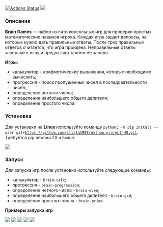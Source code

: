 [![Actions Status](https://github.com/illata1998/python-project-49/actions/workflows/hexlet-check.yml/badge.svg)](https://github.com/illata1998/python-project-49/actions) <a href="https://codeclimate.com/github/illata1998/python-project-49/maintainability"><img src="https://api.codeclimate.com/v1/badges/04dd65ec4f611f194ba3/maintainability" /></a>


### Описание
**Brain Games** — набор из пяти консольных игр для проверки простых математических навыков игрока. Каждая игра задает вопросы, на которые нужно дать правильные ответы. После трех правильных ответов считается, что игра пройдена. Неправильные ответы завершают игру и предлагают пройти ее заново. 

**Игры:**
- калькулятор - арифметические выражения, которые необходимо вычислить;
- прогрессия - поиск пропущенных чисел в последовательности чисел;
- определение четного числа;
- определение наибольшего общего делителя;
- определение простого числа.


### Установка
Для установки на **Linux** используйте команду <code>python3 -m pip install --user git+https://github.com/illata1998/python-project-49.git</code>. Требуется pip версии 20 и выше.

<a href="https://asciinema.org/a/HPCHDRAJUjbN9PDdMcDAPfsd6" target="_blank"><img src="https://asciinema.org/a/HPCHDRAJUjbN9PDdMcDAPfsd6.svg" /></a>


### Запуск
Для запуска игр после установки используйте следующие команды:
- калькулятор - <code>brain-calc</code>;
- прогрессия - <code>brain-progression</code>;
- определение четного числа - <code>brain-even</code>;
- определение наибольшего общего делителя - <code>brain-gcd</code>;
- определение простого числа - <code>brain-prime</code>.

**Примеры запуска игр**

<a href="https://asciinema.org/a/DMUoCbSZKTTGccsm2B970LRzJ" target="_blank"><img src="https://asciinema.org/a/DMUoCbSZKTTGccsm2B970LRzJ.svg" /></a>
<a href="https://asciinema.org/a/McF94c3TbIZodrsmhsiEW8OLB" target="_blank"><img src="https://asciinema.org/a/McF94c3TbIZodrsmhsiEW8OLB.svg" /></a>
<a href="https://asciinema.org/a/m6OU4XnUVHc0ReyZQtleYur0h" target="_blank"><img src="https://asciinema.org/a/m6OU4XnUVHc0ReyZQtleYur0h.svg" /></a>
<a href="https://asciinema.org/a/RkjblzE6XGVCwXCQHPJYpYPs9" target="_blank"><img src="https://asciinema.org/a/RkjblzE6XGVCwXCQHPJYpYPs9.svg" /></a>
<a href="https://asciinema.org/a/wheBBRR7krmidreiNVBgF0o6T" target="_blank"><img src="https://asciinema.org/a/wheBBRR7krmidreiNVBgF0o6T.svg" /></a>
